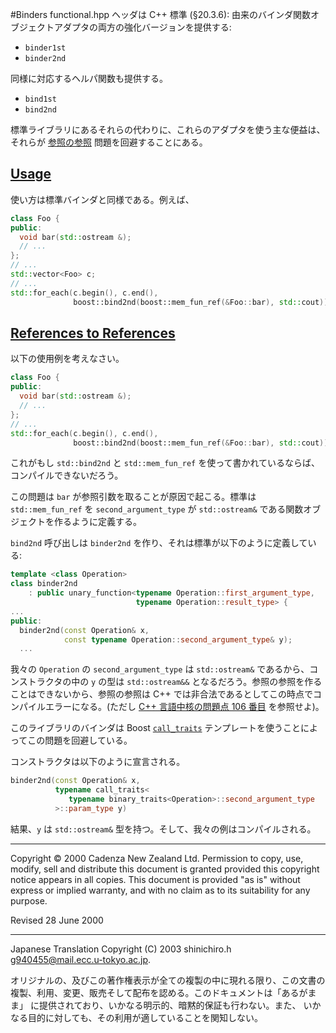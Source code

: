 #Binders
functional.hpp ヘッダは C++ 標準 (§20.3.6): 由来のバインダ関数オブジェクトアダプタの両方の強化バージョンを提供する:

- `binder1st`
- `binder2nd`

同様に対応するヘルパ関数も提供する。

- `bind1st`
- `bind2nd`

標準ライブラリにあるそれらの代わりに、これらのアダプタを使う主な便益は、それらが [参照の参照](#refref) 問題を回避することにある。


## <a name="usage" href="usage">Usage</a>
使い方は標準バインダと同様である。例えば、

```cpp
class Foo {
public:
  void bar(std::ostream &);
  // ...
};
// ...
std::vector<Foo> c;
// ...
std::for_each(c.begin(), c.end(), 
              boost::bind2nd(boost::mem_fun_ref(&Foo::bar), std::cout));
```


## <a name="refref" href="refref">References to References</a>
以下の使用例を考えなさい。

```cpp
class Foo {
public:
  void bar(std::ostream &);
  // ...
};
// ...
std::for_each(c.begin(), c.end(), 
              boost::bind2nd(boost::mem_fun_ref(&Foo::bar), std::cout));
```

これがもし `std::bind2nd` と `std::mem_fun_ref` を使って書かれているならば、コンパイルできないだろう。

この問題は `bar` が参照引数を取ることが原因で起こる。標準は `std::mem_fun_ref` を `second_argument_type` が `std::ostream&` である関数オブジェクトを作るように定義する。

`bind2nd` 呼び出しは `binder2nd` を作り、それは標準が以下のように定義している:

```cpp
template <class Operation>
class binder2nd
    : public unary_function<typename Operation::first_argument_type,
                            typename Operation::result_type> {
...
public:
  binder2nd(const Operation& x,
            const typename Operation::second_argument_type& y);
  ...
```

我々の `Operation` の `second_argument_type` は `std::ostream&` であるから、コンストラクタの中の `y` の型は `std::ostream&&` となるだろう。参照の参照を作ることはできないから、参照の参照は C++ では非合法であるとしてこの時点でコンパイルエラーになる。(ただし [C++ 言語中核の問題点 106 番目](http://www.open-std.org/jtc1/sc22/wg21/docs/cwg_defects.html#106) を参照せよ)。

このライブラリのバインダは Boost [`call_traits`](../utility/call_traits.md) テンプレートを使うことによってこの問題を回避している。

コンストラクタは以下のように宣言される。

```cpp
binder2nd(const Operation& x,
          typename call_traits<
             typename binary_traits<Operation>::second_argument_type
          >::param_type y)
```

結果、`y` は `std::ostream&` 型を持つ。そして、我々の例はコンパイルされる。


***
Copyright © 2000 Cadenza New Zealand Ltd. Permission to copy, use, modify, sell and distribute this document is granted provided this copyright notice appears in all copies. This document is provided "as is" without express or implied warranty, and with no claim as to its suitability for any purpose.

Revised 28 June 2000


***
Japanese Translation Copyright (C) 2003 shinichiro.h <g940455@mail.ecc.u-tokyo.ac.jp>.

オリジナルの、及びこの著作権表示が全ての複製の中に現れる限り、この文書の 複製、利用、変更、販売そして配布を認める。このドキュメントは「あるがまま」 に提供されており、いかなる明示的、暗黙的保証も行わない。また、 いかなる目的に対しても、その利用が適していることを関知しない。

